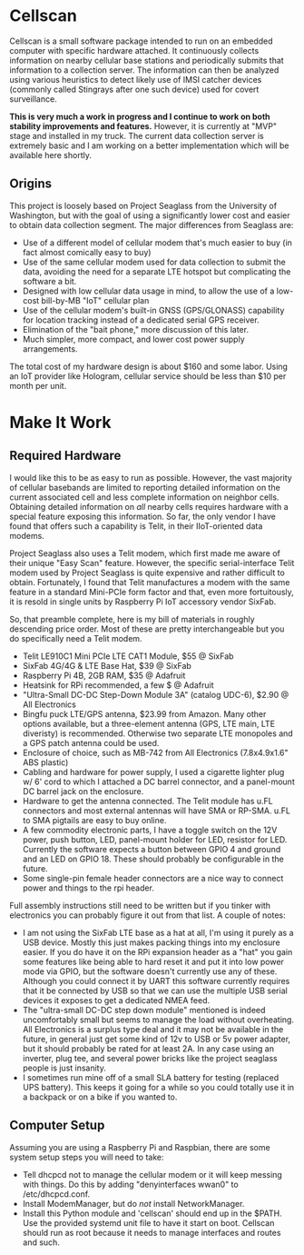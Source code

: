 # Cellscan

Cellscan is a small software package intended to run on an embedded computer with specific hardware attached. It continuously collects information on nearby cellular base stations and periodically submits that information to a collection server. The information can then be analyzed using various heuristics to detect likely use of IMSI catcher devices (commonly called Stingrays after one such device) used for covert surveillance.

**This is very much a work in progress and I continue to work on both stability improvements and features.** However, it is currently at "MVP" stage and installed in my truck. The current data collection server is extremely basic and I am working on a better implementation which will be available here shortly.

## Origins

This project is loosely based on Project Seaglass from the University of Washington, but with the goal of using a significantly lower cost and easier to obtain data collection segment. The major differences from Seaglass are:

- Use of a different model of cellular modem that's much easier to buy (in fact almost comically easy to buy)
- Use of the same cellular modem used for data collection to submit the data, avoiding the need for a separate LTE hotspot but complicating the software a bit.
- Designed with low cellular data usage in mind, to allow the use of a low-cost bill-by-MB "IoT" cellular plan
- Use of the cellular modem's built-in GNSS (GPS/GLONASS) capability for location tracking instead of a dedicated serial GPS receiver.
- Elimination of the "bait phone," more discussion of this later.
- Much simpler, more compact, and lower cost power supply arrangements.

The total cost of my hardware design is about $160 and some labor. Using an IoT provider like Hologram, cellular service should be less than $10 per month per unit.

# Make It Work

## Required Hardware

I would like this to be as easy to run as possible. However, the vast majority of cellular basebands are limited to reporting detailed information on the current associated cell and less complete information on neighbor cells. Obtaining detailed information on *all* nearby cells requires hardware with a special feature exposing this information. So far, the only vendor I have found that offers such a capability is Telit, in their IIoT-oriented data modems.

Project Seaglass also uses a Telit modem, which first made me aware of their unique "Easy Scan" feature. However, the specific serial-interface Telit modem used by Project Seaglass is quite expensive and rather difficult to obtain. Fortunately, I found that Telit manufactures a modem with the same feature in a standard Mini-PCIe form factor and that, even more fortuitously, it is resold in single units by Raspberry Pi IoT accessory vendor SixFab.

So, that preamble complete, here is my bill of materials in roughly descending price order. Most of these are pretty interchangeable but you do specifically need a Telit modem.

- Telit LE910C1 Mini PCIe LTE CAT1 Module, $55 @ SixFab
- SixFab 4G/4G & LTE Base Hat, $39 @ SixFab
- Raspberry Pi 4B, 2GB RAM, $35 @ Adafruit
- Heatsink for RPi recommended, a few $ @ Adafruit
- "Ultra-Small DC-DC Step-Down Module 3A" (catalog UDC-6), $2.90 @ All Electronics
- Bingfu puck LTE/GPS antenna, $23.99 from Amazon. Many other options available, but a three-element antenna (GPS, LTE main, LTE diveristy) is recommended. Otherwise two separate LTE monopoles and a GPS patch antenna could be used.
- Enclosure of choice, such as MB-742 from All Electronics (7.8x4.9x1.6" ABS plastic)
- Cabling and hardware for power supply, I used a cigarette lighter plug w/ 6' cord to which I attached a DC barrel connector, and a panel-mount DC barrel jack on the enclosure.
- Hardware to get the antenna connected. The Telit module has u.FL connectors and most external antennas will have SMA or RP-SMA. u.FL to SMA pigtails are easy to buy online.
- A few commodity electronic parts, I have a toggle switch on the 12V power, push button, LED, panel-mount holder for LED, resistor for LED. Currently the software expects a button between GPIO 4 and ground and an LED on GPIO 18. These should probably be configurable in the future.
- Some single-pin female header connectors are a nice way to connect power and things to the rpi header.

Full assembly instructions still need to be written but if you tinker with electronics you can probably figure it out from that list. A couple of notes:

- I am not using the SixFab LTE base as a hat at all, I'm using it purely as a USB device. Mostly this just makes packing things into my enclosure easier. If you do have it on the RPi expansion header as a "hat" you gain some features like being able to hard reset it and put it into low power mode via GPIO, but the software doesn't currently use any of these. Although you could connect it by UART this software currently requires that it be connected by USB so that we can use the multiple USB serial devices it exposes to get a dedicated NMEA feed.
- The "ultra-small DC-DC step down module" mentioned is indeed uncomfortably small but seems to manage the load without overheating. All Electronics is a surplus type deal and it may not be available in the future, in general just get some kind of 12v to USB or 5v power adapter, but it should probably be rated for at least 2A. In any case using an inverter, plug tee, and several power bricks like the project seaglass people is just insanity.
- I sometimes run mine off of a small SLA battery for testing (replaced UPS battery). This keeps it going for a while so you could totally use it in a backpack or on a bike if you wanted to.

## Computer Setup

Assuming you are using a Raspberry Pi and Raspbian, there are some system setup steps you will need to take:

- Tell dhcpcd not to manage the cellular modem or it will keep messing with things. Do this by adding "denyinterfaces wwan0" to /etc/dhcpcd.conf.
- Install ModemManager, but do *not* install NetworkManager.
- Install this Python module and 'cellscan' should end up in the $PATH. Use the provided systemd unit file to have it start on boot. Cellscan should run as root because it needs to manage interfaces and routes and such.